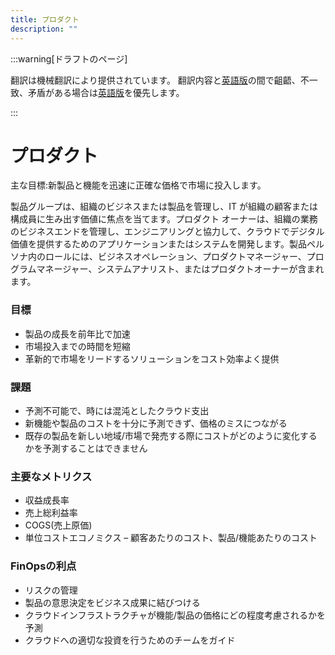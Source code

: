 ```yaml
---
title: プロダクト
description: ""
---
```


[英語版]: https://www.finops.org/framework/persona/product/

:::warning[ドラフトのページ]

翻訳は機械翻訳により提供されています。
翻訳内容と[英語版]の間で齟齬、不一致、矛盾がある場合は[英語版]を優先します。

:::

# プロダクト

主な目標:新製品と機能を迅速に正確な価格で市場に投入します。

製品グループは、組織のビジネスまたは製品を管理し、IT が組織の顧客または構成員に生み出す価値に焦点を当てます。プロダクト オーナーは、組織の業務のビジネスエンドを管理し、エンジニアリングと協力して、クラウドでデジタル価値を提供するためのアプリケーションまたはシステムを開発します。製品ペルソナ内のロールには、ビジネスオペレーション、プロダクトマネージャー、プログラムマネージャー、システムアナリスト、またはプロダクトオーナーが含まれます。

### 目標

- 製品の成長を前年比で加速
- 市場投入までの時間を短縮
- 革新的で市場をリードするソリューションをコスト効率よく提供

### 課題

- 予測不可能で、時には混沌としたクラウド支出
- 新機能や製品のコストを十分に予測できず、価格のミスにつながる
- 既存の製品を新しい地域/市場で発売する際にコストがどのように変化するかを予測することはできません

### 主要なメトリクス

- 収益成長率
- 売上総利益率
- COGS(売上原価)
- 単位コストエコノミクス – 顧客あたりのコスト、製品/機能あたりのコスト

### FinOpsの利点

- リスクの管理
- 製品の意思決定をビジネス成果に結びつける
- クラウドインフラストラクチャが機能/製品の価格にどの程度考慮されるかを予測
- クラウドへの適切な投資を行うためのチームをガイド
